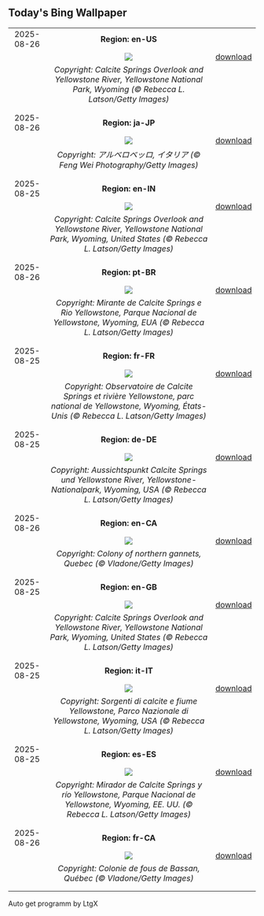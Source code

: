 ## Today's Bing Wallpaper
|      |      |      |
| :----: | :----: | :----: |
|2025-08-26|**Region: en-US**||
||![](https://www.bing.com/th?id=OHR.YellowstoneRiver_EN-US3380364726_UHD.jpg&pid=hp&w=1152&h=648&rs=1&c=4)| [download](https://www.bing.com/th?id=OHR.YellowstoneRiver_EN-US3380364726_UHD.jpg)|
||*Copyright: Calcite Springs Overlook and Yellowstone River, Yellowstone National Park, Wyoming (© Rebecca L. Latson/Getty Images)*
||
|||
|2025-08-26|**Region: ja-JP**||
||![](https://www.bing.com/th?id=OHR.TrulliHouses_JA-JP5521004094_UHD.jpg&pid=hp&w=1152&h=648&rs=1&c=4)| [download](https://www.bing.com/th?id=OHR.TrulliHouses_JA-JP5521004094_UHD.jpg)|
||*Copyright: アルベロベッロ, イタリア (© Feng Wei Photography/Getty Images)*
||
|||
|2025-08-25|**Region: en-IN**||
||![](https://www.bing.com/th?id=OHR.YellowstoneRiver_EN-IN1865488770_UHD.jpg&pid=hp&w=1152&h=648&rs=1&c=4)| [download](https://www.bing.com/th?id=OHR.YellowstoneRiver_EN-IN1865488770_UHD.jpg)|
||*Copyright: Calcite Springs Overlook and Yellowstone River, Yellowstone National Park, Wyoming, United States (© Rebecca L. Latson/Getty Images)*
||
|||
|2025-08-26|**Region: pt-BR**||
||![](https://www.bing.com/th?id=OHR.YellowstoneRiver_PT-BR9693937277_UHD.jpg&pid=hp&w=1152&h=648&rs=1&c=4)| [download](https://www.bing.com/th?id=OHR.YellowstoneRiver_PT-BR9693937277_UHD.jpg)|
||*Copyright: Mirante de Calcite Springs e Rio Yellowstone, Parque Nacional de Yellowstone, Wyoming, EUA (© Rebecca L. Latson/Getty Images)*
||
|||
|2025-08-25|**Region: fr-FR**||
||![](https://www.bing.com/th?id=OHR.YellowstoneRiver_FR-FR8460083088_UHD.jpg&pid=hp&w=1152&h=648&rs=1&c=4)| [download](https://www.bing.com/th?id=OHR.YellowstoneRiver_FR-FR8460083088_UHD.jpg)|
||*Copyright: Observatoire de Calcite Springs et rivière Yellowstone, parc national de Yellowstone, Wyoming, États-Unis (© Rebecca L. Latson/Getty Images)*
||
|||
|2025-08-25|**Region: de-DE**||
||![](https://www.bing.com/th?id=OHR.YellowstoneRiver_DE-DE2550082704_UHD.jpg&pid=hp&w=1152&h=648&rs=1&c=4)| [download](https://www.bing.com/th?id=OHR.YellowstoneRiver_DE-DE2550082704_UHD.jpg)|
||*Copyright: Aussichtspunkt Calcite Springs und Yellowstone River, Yellowstone-Nationalpark, Wyoming, USA (© Rebecca L. Latson/Getty Images)*
||
|||
|2025-08-26|**Region: en-CA**||
||![](https://www.bing.com/th?id=OHR.Gannets_EN-CA1938110347_UHD.jpg&pid=hp&w=1152&h=648&rs=1&c=4)| [download](https://www.bing.com/th?id=OHR.Gannets_EN-CA1938110347_UHD.jpg)|
||*Copyright: Colony of northern gannets, Quebec (© Vladone/Getty Images)*
||
|||
|2025-08-25|**Region: en-GB**||
||![](https://www.bing.com/th?id=OHR.YellowstoneRiver_EN-GB9172526741_UHD.jpg&pid=hp&w=1152&h=648&rs=1&c=4)| [download](https://www.bing.com/th?id=OHR.YellowstoneRiver_EN-GB9172526741_UHD.jpg)|
||*Copyright: Calcite Springs Overlook and Yellowstone River, Yellowstone National Park, Wyoming, United States (© Rebecca L. Latson/Getty Images)*
||
|||
|2025-08-25|**Region: it-IT**||
||![](https://www.bing.com/th?id=OHR.YellowstoneRiver_IT-IT7237441471_UHD.jpg&pid=hp&w=1152&h=648&rs=1&c=4)| [download](https://www.bing.com/th?id=OHR.YellowstoneRiver_IT-IT7237441471_UHD.jpg)|
||*Copyright: Sorgenti di calcite e fiume Yellowstone, Parco Nazionale di Yellowstone, Wyoming, USA (© Rebecca L. Latson/Getty Images)*
||
|||
|2025-08-25|**Region: es-ES**||
||![](https://www.bing.com/th?id=OHR.YellowstoneRiver_ES-ES8502138865_UHD.jpg&pid=hp&w=1152&h=648&rs=1&c=4)| [download](https://www.bing.com/th?id=OHR.YellowstoneRiver_ES-ES8502138865_UHD.jpg)|
||*Copyright: Mirador de Calcite Springs y río Yellowstone, Parque Nacional de Yellowstone, Wyoming, EE. UU. (© Rebecca L. Latson/Getty Images)*
||
|||
|2025-08-26|**Region: fr-CA**||
||![](https://www.bing.com/th?id=OHR.Gannets_FR-CA0668588396_UHD.jpg&pid=hp&w=1152&h=648&rs=1&c=4)| [download](https://www.bing.com/th?id=OHR.Gannets_FR-CA0668588396_UHD.jpg)|
||*Copyright: Colonie de fous de Bassan, Québec (© Vladone/Getty Images)*
||
|||

Auto get programm by LtgX
